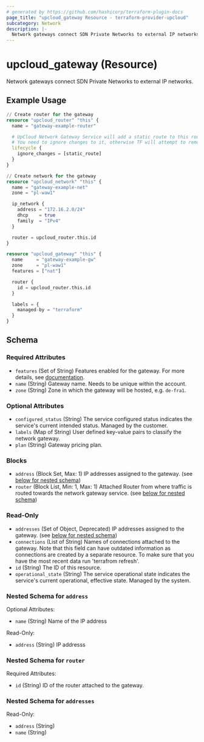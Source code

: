 ```yaml
---
# generated by https://github.com/hashicorp/terraform-plugin-docs
page_title: "upcloud_gateway Resource - terraform-provider-upcloud"
subcategory: Network
description: |-
  Network gateways connect SDN Private Networks to external IP networks.
---
```


# upcloud_gateway (Resource)

Network gateways connect SDN Private Networks to external IP networks.

## Example Usage

```terraform
// Create router for the gateway
resource "upcloud_router" "this" {
  name = "gateway-example-router"

  # UpCloud Network Gateway Service will add a static route to this router to ensure gateway networking is working as intended.
  # You need to ignore changes to it, otherwise TF will attempt to remove the static routes on subsequent applies
  lifecycle {
    ignore_changes = [static_route]
  }
}

// Create network for the gateway
resource "upcloud_network" "this" {
  name = "gateway-example-net"
  zone = "pl-waw1"

  ip_network {
    address = "172.16.2.0/24"
    dhcp    = true
    family  = "IPv4"
  }

  router = upcloud_router.this.id
}

resource "upcloud_gateway" "this" {
  name     = "gateway-example-gw"
  zone     = "pl-waw1"
  features = ["nat"]

  router {
    id = upcloud_router.this.id
  }

  labels = {
    managed-by = "terraform"
  }
}
```

<!-- schema generated by tfplugindocs -->
## Schema

### Required Attributes

- `features` (Set of String) Features enabled for the gateway. For more details, see [documentation](https://upcloud.com/resources/docs/networking#nat-and-vpn-gateways).
- `name` (String) Gateway name. Needs to be unique within the account.
- `zone` (String) Zone in which the gateway will be hosted, e.g. `de-fra1`.

### Optional Attributes

- `configured_status` (String) The service configured status indicates the service's current intended status. Managed by the customer.
- `labels` (Map of String) User defined key-value pairs to classify the network gateway.
- `plan` (String) Gateway pricing plan.

### Blocks

- `address` (Block Set, Max: 1) IP addresses assigned to the gateway. (see [below for nested schema](#nestedblock--address))
- `router` (Block List, Min: 1, Max: 1) Attached Router from where traffic is routed towards the network gateway service. (see [below for nested schema](#nestedblock--router))

### Read-Only

- `addresses` (Set of Object, Deprecated) IP addresses assigned to the gateway. (see [below for nested schema](#nestedatt--addresses))
- `connections` (List of String) Names of connections attached to the gateway. Note that this field can have outdated information as connections are created by a separate resource. To make sure that you have the most recent data run 'terrafrom refresh'.
- `id` (String) The ID of this resource.
- `operational_state` (String) The service operational state indicates the service's current operational, effective state. Managed by the system.

<a id="nestedblock--address"></a>
### Nested Schema for `address`

Optional Attributes:

- `name` (String) Name of the IP address

Read-Only:

- `address` (String) IP addresss


<a id="nestedblock--router"></a>
### Nested Schema for `router`

Required Attributes:

- `id` (String) ID of the router attached to the gateway.


<a id="nestedatt--addresses"></a>
### Nested Schema for `addresses`

Read-Only:

- `address` (String)
- `name` (String)
